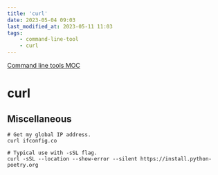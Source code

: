```yaml
---
title: 'curl'
date: 2023-05-04 09:03
last_modified_at: 2023-05-11 11:03
tags:
    - command-line-tool
    - curl
---
```


[Command line tools MOC](Command%20line%20tools%20MOC.md)

# curl

## Miscellaneous

```shell
# Get my global IP address.
curl ifconfig.co

# Typical use with -sSL flag.
curl -sSL --location --show-error --silent https://install.python-poetry.org
```
